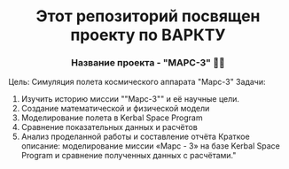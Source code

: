 <h1 align="center"> Этот репозиторий посвящен проекту по ВАРКТУ </a> 
<h3 align="center">Название проекта - "МАРС-3" 🚀🔴</h3>

Цель: Симуляция полета космического аппарата "Марс-3"
Задачи:
1. Изучить историю миссии ""Марс-3"" и её научные цели.
2. Создание математической и физической модели 
3. Моделирование полета в Kerbal Space Program 
4. Сравнение показательных данных и расчётов 
5. Анализ проделанной работы и составление отчёта
Краткое описание: моделирование миссии «Марс - 3» на базе Kerbal Space Program и сравнение полученных данных с расчётами."
